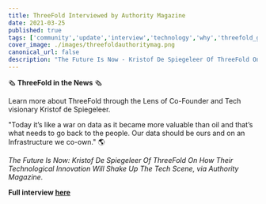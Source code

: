 ```yaml
---
title: ThreeFold Interviewed by Authority Magazine
date: 2021-03-25
published: true
tags: ['community','update','interview','technology','why','threefold_grid','blockchain']
cover_image: ./images/threefoldauthoritymag.png
canonical_url: false
description: "The Future Is Now - Kristof De Spiegeleer Of ThreeFold On How Their Technological Innovation Will Shake Up The Tech Scene, via Authority Magazine"
---
```


🗞 **ThreeFold in the News** 🗞

Learn more about ThreeFold through the Lens of Co-Founder and Tech visionary Kristof de Spiegeleer. 

"Today it’s like a war on data as it became more valuable than oil and that’s what needs to go back to the people. Our data should be ours and on an Infrastructure we co-own." 🌎

*The Future Is Now: Kristof De Spiegeleer Of ThreeFold On How Their Technological Innovation Will Shake Up The Tech Scene, via Authority Magazine.*

**Full interview [here](https://medium.com/authority-magazine/the-future-is-now-kristoff-de-spiegeleer-of-threefold-on-how-their-technological-innovation-will-7acc0e51c365)**